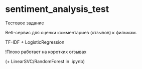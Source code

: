 # sentiment_analysis_test
Тестовое задание

Веб-сервис для оценки комментариев (отзывов) к фильмам.

TF-IDF + LogisticRegression

!Плохо работает на коротких отзывах

(+ LinearSVC/RandomForest in .ipynb)
